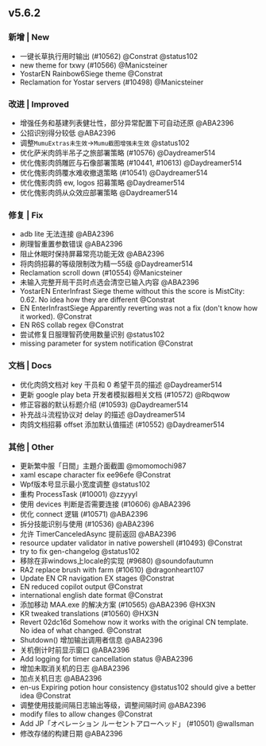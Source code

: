## v5.6.2

### 新增 | New

* 一键长草执行用时输出 (#10562) @Constrat @status102
* new theme for txwy (#10566) @Manicsteiner
* YostarEN Rainbow6Siege theme @Constrat
* Reclamation for Yostar servers (#10498) @Manicsteiner

### 改进 | Improved

* 增强任务和基建列表健壮性，部分异常配置下可自动还原 @ABA2396
* 公招识别得分较低 @ABA2396
* 调整`MumuExtras未生效`->`Mumu截图增强未生效` @status102
* 优化萨米肉鸽半吊子之旅部署策略 (#10576) @Daydreamer514
* 优化傀影肉鸽雕匠与石像部署策略 (#10441, #10613) @Daydreamer514
* 优化傀影肉鸽覆水难收撤退策略 (#10541) @Daydreamer514
* 优化傀影肉鸽 ew, logos 招募策略 @Daydreamer514
* 优化傀影肉鸽从众效应部署策略 @Daydreamer514

### 修复 | Fix

* adb lite 无法连接 @ABA2396
* 刷理智重置参数错误 @ABA2396
* 阻止休眠时保持屏幕常亮功能无效 @ABA2396
* 将肉鸽招募的等级限制改为精一55级 @Daydreamer514
* Reclamation scroll down (#10554) @Manicsteiner
* 未输入完整开局干员时点选会清空已输入内容 @ABA2396
* YostarEN EnterInfrast Siege theme without this the score is MistCity: 0.62. No idea how they are different @Constrat
* EN EnterInfrastSiege Apparently reverting was not a fix (don't know how it worked). @Constrat
* EN R6S collab regex @Constrat
* 尝试修复日服理智药使用数量识别 @status102
* missing parameter for system notification @Constrat

### 文档 | Docs

* 优化肉鸽文档对 key 干员和 0 希望干员的描述 @Daydreamer514
* 更新 google play beta 开发者模拟器相关文档 (#10572) @Rbqwow
* 修正容器的默认标题介绍 (#10593) @Daydreamer514
* 补充战斗流程协议对 delay 的描述 @Daydreamer514
* 肉鸽文档招募 offset 添加默认值描述 (#10552) @Daydreamer514

### 其他 | Other

* 更新繁中服「日間」主題介面截圖 @momomochi987
* xaml escape character fix ee96efe @Constrat
* Wpf版本号显示最小宽度调整 @status102
* 重构 ProcessTask (#10001) @zzyyyl
* 使用 devices 判断是否需要连接 (#10606) @ABA2396
* 优化 connect 逻辑 (#10571) @ABA2396
* 拆分技能识别与使用 (#10536) @ABA2396
* 允许 TimerCanceledAsync 提前返回 @ABA2396
* resource updater validator in native powershell (#10493) @Constrat
* try to fix gen-changelog @status102
* 移除在非windows上locale的实现 (#9680) @soundofautumn
* RA2 replace brush with farm (#10610) @dragonheart107
* Update EN CR navigation EX stages @Constrat
* EN reduced copilot output @Constrat
* international english date format @Constrat
* 添加移动 MAA.exe 的解决方案 (#10565) @ABA2396 @HX3N
* KR tweaked translations (#10560) @HX3N
* Revert 02dc16d Somehow now it works with the original CN template. No idea of what changed. @Constrat
* Shutdown() 增加输出调用者信息 @ABA2396
* 关机倒计时前显示窗口 @ABA2396
* Add logging for timer cancellation status @ABA2396
* 增加未取消关机的日志 @ABA2396
* 加点关机日志 @ABA2396
* en-us Expiring potion hour consistency @status102 should give a better idea @Constrat
* 调整使用技能间隔日志输出等级，调整间隔时间 @ABA2396
* modify files to allow changes @Constrat
* Add JP「オペレーション ルーセントアローヘッド」 (#10501) @wallsman
* 修改存储的构建日期 @ABA2396
